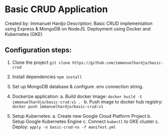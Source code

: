 # Basic CRUD Application
 
Created by: Immanuel Hardjo
Description: Basic CRUD implementation using Express & MongoDB on NodeJS. Deployment using Docker and Kubernetes (GKE)
 
## Configuration steps:
1. Clone the project
```git clone https://github.com/immanuelhardjo/basic-crud```

2. Install dependencies
```npm install```

3. Set up MongoDB database & configure .env connection string. 

4. Dockerize application:
    a. Build docker image: 
    ```docker build -t immanuelhardjo/basic-crud:v1 . ```
    b. Push image to docker hub registry: 
    ``` docker push immanuelhardjo/basic-crud:v1 ```
    
5. Setup Kubernetes:
    a. Create new Google Cloud Platform Project 
    b. Setup Google Kubernetes Engine
    c. Connect ```kubectl``` to GKE cluster
    c. Deploy: ```apply -n basic-crud-ns -f manifest.yml```
